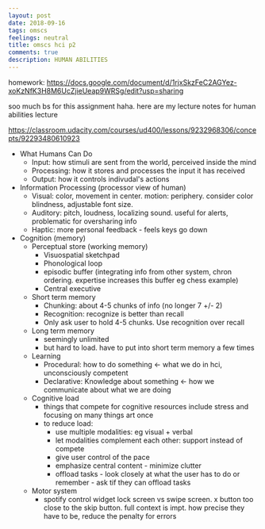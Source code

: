 ```yaml
---
layout: post
date: 2018-09-16
tags: omscs
feelings: neutral
title: omscs hci p2
comments: true
description: HUMAN ABILITIES
---
```


homework: https://docs.google.com/document/d/1rjxSkzFeC2AGYez-xoKzNfK3H8M6UcZjieUeap9WRSg/edit?usp=sharing

soo much bs for this assignment haha. here are my lecture notes for human abilities lecture

https://classroom.udacity.com/courses/ud400/lessons/9232968306/concepts/92293480610923

- What Humans Can Do
  - Input: how stimuli are sent from the world, perceived inside the mind
  - Processing: how it stores and processes the input it has received
  - Output: how it controls indivudal's actions
- Information Processing (processor view of human)
  - Visual: color, movement in center. motion: periphery. consider color blindness, adjustable font size.
  - Auditory: pitch, loudness, localizing sound. useful for alerts, problematic for oversharing info
  - Haptic: more personal feedback - feels keys go down
- Cognition (memory)
  - Perceptual store (working memory)
    - Visuospatial sketchpad
    - Phonological loop
    - episodic buffer (integrating info from other system, chron ordering. expertise increases this buffer eg chess example)
    - Central executive
  - Short term memory
    - Chunking: about 4-5 chunks of info (no longer 7 +/- 2)
    - Recognition: recognize is better than recall
    - Only ask user to hold 4-5 chunks. Use recognition over recall
  - Long term memory
    - seemingly unlimited
    - but hard to load. have to put into short term memory a few times
  - Learning
    - Procedural: how to do something <- what we do in hci, unconsciously competent
    - Declarative: Knowledge about something <- how we communicate about what we are doing
  - Cognitive load
    - things that compete for cognitive resources include stress and focusing on many things art once
    - to reduce load:
      - use multiple modalities: eg visual + verbal
      - let modalities complement each other: support instead of compete
      - give user control of the pace
      - emphasize central content - minimize clutter
      - offload tasks - look closely at what the user has to do or remember - ask tif they can offload tasks
  - Motor system
    - spotify control widget lock screen vs swipe screen. x button too close to the skip button.  full context is impt. how precise they have to be, reduce the penalty for errors


